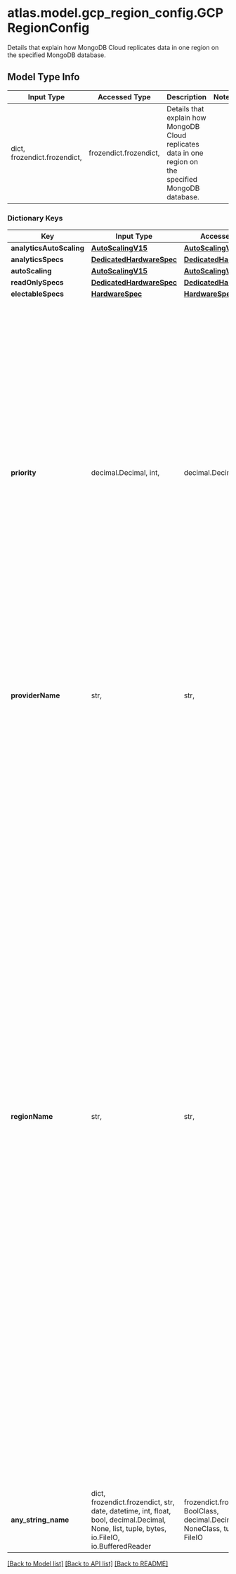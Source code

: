# atlas.model.gcp_region_config.GCPRegionConfig

Details that explain how MongoDB Cloud replicates data in one region on the specified MongoDB database.

## Model Type Info
Input Type | Accessed Type | Description | Notes
------------ | ------------- | ------------- | -------------
dict, frozendict.frozendict,  | frozendict.frozendict,  | Details that explain how MongoDB Cloud replicates data in one region on the specified MongoDB database. | 

### Dictionary Keys
Key | Input Type | Accessed Type | Description | Notes
------------ | ------------- | ------------- | ------------- | -------------
**analyticsAutoScaling** | [**AutoScalingV15**](AutoScalingV15.md) | [**AutoScalingV15**](AutoScalingV15.md) |  | [optional] 
**analyticsSpecs** | [**DedicatedHardwareSpec**](DedicatedHardwareSpec.md) | [**DedicatedHardwareSpec**](DedicatedHardwareSpec.md) |  | [optional] 
**autoScaling** | [**AutoScalingV15**](AutoScalingV15.md) | [**AutoScalingV15**](AutoScalingV15.md) |  | [optional] 
**readOnlySpecs** | [**DedicatedHardwareSpec**](DedicatedHardwareSpec.md) | [**DedicatedHardwareSpec**](DedicatedHardwareSpec.md) |  | [optional] 
**electableSpecs** | [**HardwareSpec**](HardwareSpec.md) | [**HardwareSpec**](HardwareSpec.md) |  | [optional] 
**priority** | decimal.Decimal, int,  | decimal.Decimal,  | Precedence is given to this region when a primary election occurs. If your **regionConfigs** has only **readOnlySpecs**, **analyticsSpecs**, or both, set this value to &#x60;0&#x60;. If you have multiple **regionConfigs** objects (your cluster is multi-region or multi-cloud), they must have priorities in descending order. The highest priority is &#x60;7&#x60;.  **Example:** If you have three regions, their priorities would be &#x60;7&#x60;, &#x60;6&#x60;, and &#x60;5&#x60; respectively. If you added two more regions for supporting electable nodes, the priorities of those regions would be &#x60;4&#x60; and &#x60;3&#x60; respectively. | [optional] value must be a 32 bit integer
**providerName** | str,  | str,  | Cloud service provider on which MongoDB Cloud provisions the hosts. Set dedicated clusters to &#x60;AWS&#x60;, &#x60;GCP&#x60;, &#x60;AZURE&#x60; or &#x60;TENANT&#x60;. | [optional] must be one of ["AWS", "AZURE", "GCP", "TENANT", ] 
**regionName** | str,  | str,  | Physical location of your MongoDB cluster nodes. The region you choose can affect network latency for clients accessing your databases. When MongoDB Cloud deploys a dedicated cluster, it checks if a VPC or VPC connection exists for that provider and region. If not, MongoDB Cloud creates them as part of the deployment. It assigns the VPC a Classless Inter-Domain Routing (CIDR) block. To limit a new VPC peering connection to one Classless Inter-Domain Routing (CIDR) block and region, create the connection first. Deploy the cluster after the connection starts. GCP Clusters and Multi-region clusters require one VPC peering connection for each region. MongoDB nodes can use only the peering connection that resides in the same region as the nodes to communicate with the peered VPC. | [optional] must be one of ["US_GOV_WEST_1", "US_GOV_EAST_1", "US_EAST_1", "US_EAST_2", "US_WEST_1", "US_WEST_2", "CA_CENTRAL_1", "EU_NORTH_1", "EU_WEST_1", "EU_WEST_2", "EU_WEST_3", "EU_CENTRAL_1", "AP_EAST_1", "AP_NORTHEAST_1", "AP_NORTHEAST_2", "AP_NORTHEAST_3", "AP_SOUTHEAST_1", "AP_SOUTHEAST_2", "AP_SOUTHEAST_3", "AP_SOUTH_1", "SA_EAST_1", "CN_NORTH_1", "CN_NORTHWEST_1", "ME_SOUTH_1", "AF_SOUTH_1", "EU_SOUTH_1", "GLOBAL", "US_CENTRAL", "US_EAST", "US_NORTH_CENTRAL", "US_WEST", "US_SOUTH_CENTRAL", "EUROPE_NORTH", "EUROPE_WEST", "US_WEST_CENTRAL", "US_WEST_3", "CANADA_EAST", "CANADA_CENTRAL", "BRAZIL_SOUTH", "BRAZIL_SOUTHEAST", "AUSTRALIA_CENTRAL", "AUSTRALIA_CENTRAL_2", "AUSTRALIA_EAST", "AUSTRALIA_SOUTH_EAST", "GERMANY_CENTRAL", "GERMANY_NORTH_EAST", "GERMANY_WEST_CENTRAL", "GERMANY_NORTH", "SWEDEN_CENTRAL", "SWEDEN_SOUTH", "SWITZERLAND_NORTH", "SWITZERLAND_WEST", "UK_SOUTH", "UK_WEST", "NORWAY_EAST", "NORWAY_WEST", "INDIA_CENTRAL", "INDIA_SOUTH", "INDIA_WEST", "CHINA_EAST", "CHINA_NORTH", "ASIA_EAST", "JAPAN_EAST", "JAPAN_WEST", "ASIA_SOUTH_EAST", "KOREA_CENTRAL", "KOREA_SOUTH", "FRANCE_CENTRAL", "FRANCE_SOUTH", "SOUTH_AFRICA_NORTH", "SOUTH_AFRICA_WEST", "UAE_CENTRAL", "UAE_NORTH", "EASTERN_US", "US_EAST_4", "US_WEST_4", "CENTRAL_US", "WESTERN_US", "NORTH_AMERICA_NORTHEAST_1", "NORTH_AMERICA_NORTHEAST_2", "SOUTH_AMERICA_EAST_1", "SOUTH_AMERICA_WEST_1", "WESTERN_EUROPE", "EUROPE_NORTH_1", "EUROPE_WEST_2", "EUROPE_WEST_3", "EUROPE_WEST_4", "EUROPE_WEST_6", "EUROPE_WEST_8", "EUROPE_WEST_9", "EUROPE_SOUTHWEST_1", "EUROPE_CENTRAL_2", "AUSTRALIA_SOUTHEAST_1", "AUSTRALIA_SOUTHEAST_2", "EASTERN_ASIA_PACIFIC", "NORTHEASTERN_ASIA_PACIFIC", "SOUTHEASTERN_ASIA_PACIFIC", "ASIA_EAST_2", "ASIA_NORTHEAST_2", "ASIA_NORTHEAST_3", "ASIA_SOUTH_1", "ASIA_SOUTH_2", "ASIA_SOUTHEAST_2", ] 
**any_string_name** | dict, frozendict.frozendict, str, date, datetime, int, float, bool, decimal.Decimal, None, list, tuple, bytes, io.FileIO, io.BufferedReader | frozendict.frozendict, str, BoolClass, decimal.Decimal, NoneClass, tuple, bytes, FileIO | any string name can be used but the value must be the correct type | [optional]

[[Back to Model list]](../../README.md#documentation-for-models) [[Back to API list]](../../README.md#documentation-for-api-endpoints) [[Back to README]](../../README.md)

